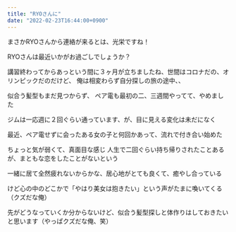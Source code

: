 ```yaml
---
title: "RYOさんに"
date: "2022-02-23T16:44:00+0900"
---
```


まさかRYOさんから連絡が来るとは、光栄ですね！

RYOさんは最近いかがお過ごしでしょうか？

講習終わってからあっという間に３ヶ月が立ちましたね、世間はコロナだの、オリンピックだのだけど、
俺は相変わらず自分探しの旅の途中、、

似合う髪型もまだ見つからず、
ペア電も最初の二、三週間やってて、やめました

ジムは一応週に２回ぐらい通っています、が、目に見える変化は未だになく

最近、ペア電せずに会ったある女の子と何回かあって、流れで付き合い始めた

ちょっと気が弱くて、真面目な感じ
人生で二回ぐらい持ち帰りされたことあるが、まともな恋をしたことがないという

一緒に居て全然疲れないからかな、居心地がとても良くて、癒やし合っている

けど心の中のどこかで「やはり美女は抱きたい」という声がたまに喚いてくる（クズだな俺）

先がどうなっていくか分からないけど、似合う髪型探しと体作りはしておきたいと思います（やっぱクズだな俺、笑）

